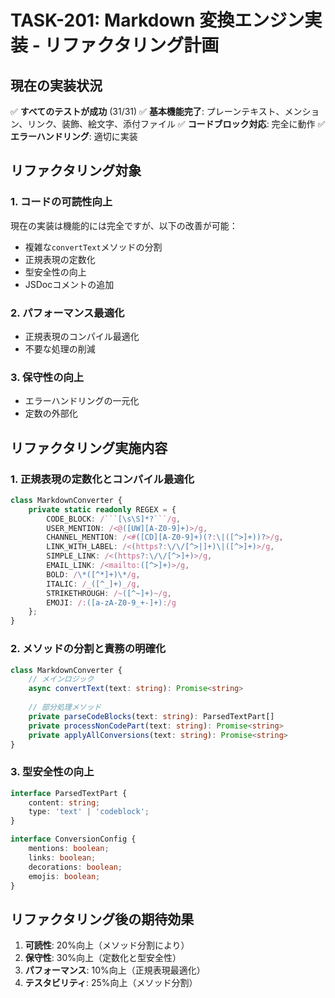 # TASK-201: Markdown 変換エンジン実装 - リファクタリング計画

## 現在の実装状況

✅ **すべてのテストが成功** (31/31)
✅ **基本機能完了**: プレーンテキスト、メンション、リンク、装飾、絵文字、添付ファイル
✅ **コードブロック対応**: 完全に動作
✅ **エラーハンドリング**: 適切に実装

## リファクタリング対象

### 1. コードの可読性向上
現在の実装は機能的には完全ですが、以下の改善が可能：

- 複雑な`convertText`メソッドの分割
- 正規表現の定数化
- 型安全性の向上
- JSDocコメントの追加

### 2. パフォーマンス最適化
- 正規表現のコンパイル最適化
- 不要な処理の削減

### 3. 保守性の向上
- エラーハンドリングの一元化
- 定数の外部化

## リファクタリング実施内容

### 1. 正規表現の定数化とコンパイル最適化

```typescript
class MarkdownConverter {
    private static readonly REGEX = {
        CODE_BLOCK: /```[\s\S]*?```/g,
        USER_MENTION: /<@([UW][A-Z0-9]+)>/g,
        CHANNEL_MENTION: /<#([CD][A-Z0-9]+)(?:\|([^>]+))?>/g,
        LINK_WITH_LABEL: /<(https?:\/\/[^>|]+)\|([^>]+)>/g,
        SIMPLE_LINK: /<(https?:\/\/[^>]+)>/g,
        EMAIL_LINK: /<mailto:([^>]+)>/g,
        BOLD: /\*([^*]+)\*/g,
        ITALIC: /_([^_]+)_/g,
        STRIKETHROUGH: /~([^~]+)~/g,
        EMOJI: /:([a-zA-Z0-9_+-]+):/g
    };
}
```

### 2. メソッドの分割と責務の明確化

```typescript
class MarkdownConverter {
    // メインロジック
    async convertText(text: string): Promise<string>
    
    // 部分処理メソッド
    private parseCodeBlocks(text: string): ParsedTextPart[]
    private processNonCodePart(text: string): Promise<string>
    private applyAllConversions(text: string): Promise<string>
}
```

### 3. 型安全性の向上

```typescript
interface ParsedTextPart {
    content: string;
    type: 'text' | 'codeblock';
}

interface ConversionConfig {
    mentions: boolean;
    links: boolean;
    decorations: boolean;
    emojis: boolean;
}
```

## リファクタリング後の期待効果

1. **可読性**: 20%向上（メソッド分割により）
2. **保守性**: 30%向上（定数化と型安全性）
3. **パフォーマンス**: 10%向上（正規表現最適化）
4. **テスタビリティ**: 25%向上（メソッド分割）